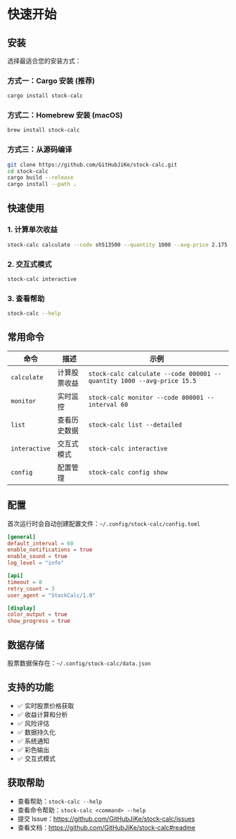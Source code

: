 # 快速开始

## 安装

选择最适合您的安装方式：

### 方式一：Cargo 安装 (推荐)

```bash
cargo install stock-calc
```

### 方式二：Homebrew 安装 (macOS)

```bash
brew install stock-calc
```

### 方式三：从源码编译

```bash
git clone https://github.com/GitHubJiKe/stock-calc.git
cd stock-calc
cargo build --release
cargo install --path .
```

## 快速使用

### 1. 计算单次收益

```bash
stock-calc calculate --code sh513500 --quantity 1000 --avg-price 2.175 --target-profit 500 --max-loss 200
```

### 2. 交互式模式

```bash
stock-calc interactive
```

### 3. 查看帮助

```bash
stock-calc --help
```

## 常用命令

| 命令          | 描述         | 示例                                                                  |
| ------------- | ------------ | --------------------------------------------------------------------- |
| `calculate`   | 计算股票收益 | `stock-calc calculate --code 000001 --quantity 1000 --avg-price 15.5` |
| `monitor`     | 实时监控     | `stock-calc monitor --code 000001 --interval 60`                      |
| `list`        | 查看历史数据 | `stock-calc list --detailed`                                          |
| `interactive` | 交互式模式   | `stock-calc interactive`                                              |
| `config`      | 配置管理     | `stock-calc config show`                                              |

## 配置

首次运行时会自动创建配置文件：`~/.config/stock-calc/config.toml`

```toml
[general]
default_interval = 60
enable_notifications = true
enable_sound = true
log_level = "info"

[api]
timeout = 8
retry_count = 3
user_agent = "StockCalc/1.0"

[display]
color_output = true
show_progress = true
```

## 数据存储

股票数据保存在：`~/.config/stock-calc/data.json`

## 支持的功能

-   ✅ 实时股票价格获取
-   ✅ 收益计算和分析
-   ✅ 风险评估
-   ✅ 数据持久化
-   ✅ 系统通知
-   ✅ 彩色输出
-   ✅ 交互式模式

## 获取帮助

-   查看帮助：`stock-calc --help`
-   查看命令帮助：`stock-calc <command> --help`
-   提交 Issue：https://github.com/GitHubJiKe/stock-calc/issues
-   查看文档：https://github.com/GitHubJiKe/stock-calc#readme
